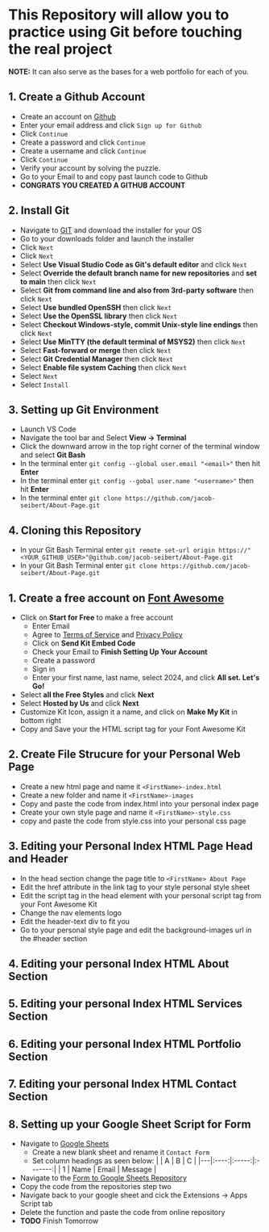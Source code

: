# This Repository will allow you to practice using Git before touching the real project
**NOTE:** It can also serve as the bases for a web portfolio for each of you.

## 1. Create a Github Account
- Create an account on [Github](https://github.com/)
- Enter your email address and click `Sign up for Github`
- Click `Continue`
- Create a password and click `Continue`
- Create a username and click `Continue`
- Click `Continue`
- Verify your account by solving the puzzle.
- Go to your Email to and copy past launch code to Github
- **CONGRATS YOU CREATED A GITHUB ACCOUNT**

## 2. Install Git 
- Navigate to [GIT](https://git-scm.com/downloads) and download the installer for your OS
- Go to your downloads folder and launch the installer
- Click `Next`
- Click `Next`
- Select **Use Visual Studio Code as Git's default editor** and click `Next`
- Select **Override the default branch name for new repositories** and **set to main** then click `Next`
- Select **Git from command line and also from 3rd-party software** then click `Next`
- Select **Use bundled OpenSSH** then click `Next`
- Select **Use the OpenSSL library** then click `Next`
- Select **Checkout Windows-style, commit Unix-style line endings** then click `Next`
- Select **Use MinTTY (the default terminal of MSYS2)** then click `Next`
- Select **Fast-forward or merge** then click `Next`
- Select **Git Credential Manager** then click `Next`
- Select **Enable file system Caching** then click `Next`
- Select `Next`
- Select `Install`

## 3. Setting up Git Environment
- Launch VS Code
- Navigate the tool bar and Select **View -> Terminal**
- Click the downward arrow in the top right corner of the terminal window and select **Git Bash**
- In the terminal enter `git config --global user.email "<email>"` then hit **Enter**
- In the terminal enter `git config --gobal user.name "<username>"` then hit **Enter**
- In the terminal enter `git clone https://github.com/jacob-seibert/About-Page.git`

## 4. Cloning this Repository
- In your Git Bash Terminal enter `git remote set-url origin https://"<YOUR_GITHUB_USER>"@github.com/jacob-seibert/About-Page.git`
- In your Git Bash Terminal enter `git clone https://github.com/jacob-seibert/About-Page.git`


## 1. Create a free account on [Font Awesome](https://fontawesome.com/)
- Click on **Start for Free** to make a free account
    - Enter Email
    - Agree to [Terms of Service](https://fontawesome.com/tos) and [Privacy Policy](https://fontawesome.com/privacy)
    - Click on **Send Kit Embed Code**
    - Check your Email to **Finish Setting Up Your Account**
    - Create a password 
    - Sign in
    - Enter your first name, last name, select 2024, and click **All set. Let's Go!**
- Select **all the Free Styles** and click **Next**
- Select **Hosted by Us** and click **Next**
- Customize Kit Icon, assign it a name, and click on **Make My Kit** in bottom right
- Copy and Save your the HTML script tag for your Font Awesome Kit



## 2. Create File Strucure for your Personal Web Page
- Create a new html page and name it `<FirstName>-index.html`
- Create a new folder and name it `<FirstName>-images`
- Copy and paste the code from index.html into your personal index page
- Create your own style page and name it `<FirstName>-style.css`
- copy and paste the code from style.css into your personal css page

## 3. Editing your Personal Index HTML Page Head and Header
- In the head section change the page title to `<FirstName> About Page`
- Edit the href attribute in the link tag to your style personal style sheet
- Edit the script tag in the head element with your personal script tag from your Font Awesome Kit
- Change the nav elements logo
- Edit the header-text div to fit you
- Go to your personal style page and edit the background-images url in the #header section

## 4. Editing your personal Index HTML About Section

## 5. Editing your personal Index HTML Services Section

## 6. Editing your personal Index HTML Portfolio Section

## 7. Editing your personal Index HTML Contact Section

## 8. Setting up your Google Sheet Script for Form
- Navigate to [Google Sheets](https://docs.google.com/spreadsheets)
    - Create a new blank sheet and rename it `Contact Form`
    - Set column headings as seen below:
|   |   A  |   B   |    C    |
|---|:----:|:-----:|:-------:|
| 1 | Name | Email | Message |
- Navigate to the [Form to Google Sheets Repository](https://github.com/jamiewilson/form-to-google-sheets)
- Copy the code from the repositories step two
- Navigate back to your google sheet and cick the Extensions -> Apps Script tab
- Delete the function and paste the code from online repository
- **TODO** Finish Tomorrow







